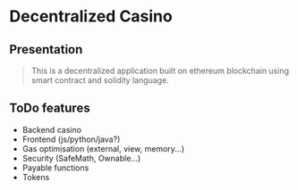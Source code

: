 # Decentralized Casino

## Presentation 

>This is a decentralized application built on ethereum blockchain using smart contract and solidity language.

## ToDo features

- Backend casino
- Frontend (js/python/java?)
- Gas optimisation (external, view, memory...)
- Security (SafeMath, Ownable...)
- Payable functions
- Tokens
